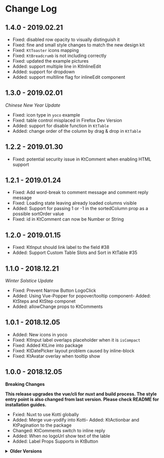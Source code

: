 # Change Log

## 1.4.0 - 2019.02.21

- Fixed: disabled row opacity to visually distinguish it
- Fixed: fine and small style changes to match the new design kit
- Fixed: `KtToaster` icons mapping
- Fixed: `KtBreadcrumb` is not including correctly
- Fixed: updated the example pictures
- Added: support multiple line in KtInlineEdit
- Added: support for dropdown
- Added: support multiline flag for inlineEdit component

## 1.3.0 - 2019.02.01

_Chinese New Year Update_

- Fixed: icon type in `yoco` example
- Fixed: table control misplaced in Firefox Dev Version
- Added: support for disable function in `KtTable`
- Added: change order of the column by drag & drop in `KtTable`

## 1.2.2 - 2019.01.30

- Fixed: potential security issue in KtComment when enabling HTML support

## 1.2.1 - 2019.01.24

- Fixed: Add word-break to comment message and comment reply message
- Fixed: Loading state leaving already loaded columns visible
- Added: Support for passing 1 or -1 in the sortedColumn prop as a possible
  sortOrder value
- Fixed: id in KtComment can now be Number or String

## 1.2.0 - 2019.01.15

- Fixed: KtInput should link label to the field #38
- Added: Support Custom Table Slots and Sort in KtTable #35

## 1.1.0 - 2018.12.21

_Winter Solstice Update_

- Fixed: Prevent Narrow Button LogoClick
- Added: Using Vue-Popper for popover/tooltip component- Added: KtSteps and
  KtStep componet
- Added: allowChange props to KtComments

## 1.0.1 - 2018.12.05

- Added: New icons in yoco
- Fixed: KtInput label overlaps placeholder when it is `isCompact`
- Fixed: Added KtLine into package
- Fixed: KtDatePicker layout problem caused by inline-block
- Fixed: KtAvatar overlay when tooltip show

## 1.0.0 - 2018.12.05

**Breaking Changes**

**This release upgrades the vue/cli for nuxt and build process. The style entry
point is also changed from last version. Please check README for installation
guides.**

- Fxied: Nuxt to use Kotti globally
- Added: Merge vue-yodify into Kotti- Added: KtActionbar and KtPagination to the
  package
- Changed: KtComments switch to inline reply
- Added: When no logoUrl show text of the lable
- Added: Label Props Supports in KtButton

<details>
<summary><strong>Older Versions</strong></summary>

## 0.0.14 - 2018.11.30

- Fixed: KtAvatarGroup change the z-index causes element overlapping
- Added: Click event to KtNavbar
- Added: Cutomizable themes to KtButtons
- Added: More stronger shadows to the KtUserMenu

## 0.0.13 - 2018.11.20

- Fixed: Cannot click icon in KtSelect
- Fixed: Duplicated slot name in KtActionBar
- Fixed: Cannot Rest KtSelect to Null
- Fixed: KtButton new styles break the text-align
- Added: New KtNavBar styles
- Added: Update KtUserMenu to new style

## 0.0.12 - 2018.11.02

- Added: New KtButton style with 3 sizes
- Added: Horizontal Row
- Added: Support Wider in KtDrawer
- Fixed: Remove duplicated December in KtDatepicker
- Fixed: KtSingleSelect doesn't response

## 0.0.11 - 2018.10.25

- Fixed: handling of initial values in KtSelect and KtDatepicker

## 0.0.10 - 2018.10.15

- Fixed: Support step for KtInput

## 0.0.9 - 2018.09.18

- Added: Components for ActionBar, ActionBarMenu

## 0.0.8 - 2018.09.11

- Fixed: Navbar no longer highlights selected tabs
- Fixed: KtSelect When Label is Clicked, the Dropdown doesn’t close
- Fixed: KtRadio Only Works With Default Slot
- Fixed: Yoco Start should be Star
- Fixed: KtInlineEdit z-index and invalid message
- Added: Support Asynchronous Options in Select
- Added: KtInput Description Support
- Added: Popover component

## 0.0.7 - 2018.08.31

- Fixed: Remove KtModal empty slots space
- Added: Include text css utilities in documents
- Added: Required Indicator for KtInput

## 0.0.6 - 2018.08.28

- Added: Pagination component
- Fixed: Support IE 11

## 0.0.5 - 2018.08.23

- Fixed: Typing specific numbers into InputNumber does not work correctly
- Fixed: Logo link in NavBar breaks
- Added: Merge Breadcrumb from B3 to Kotti

## 0.0.4 - 2018.08.21

- Added: this CHANGELOG file
- Added: Stepper styled InputNumber
- Added: Single Date Picker
- Added: link supported in NavBar logo
- Changed: inclued `kotti-style` in npm package
- Changed: heading icon location
- Fixed: drawer width can't change

## 0.0.3 - 2018.07.30

- Added: UserMenu supported
- Adedd: NavBar component
- Changed: NavBar style support narrow logo
- Changed: narrow bar toggle style changed

## 0.0.2 - 2018.07.26

- Fixed: better support for avatar
- Changed: switch to semantic version for production use

## 0.0.1-beta.10 - 2018.07.26

- Changed: out of beta

</details>
